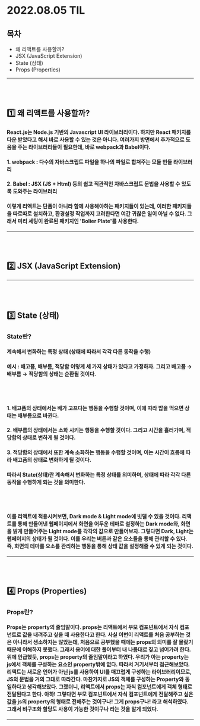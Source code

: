 # 2022.08.05 TIL

## 목차

- 왜 리액트를 사용할까?
- JSX (JavaScript Extension)
- State (상태)
- Props (Properties)
<hr></hr>
<br></br>

## 1️⃣ 왜 리액트를 사용할까?

#### React.js는 Node.js 기반의 Javascript UI 라이브러리이다. 하지만 React 패키지를 다운 받았다고 해서 바로 사용할 수 있는 것은 아니다. 여러가지 방면에서 추가적으로 도움을 주는 라이브러리들이 필요한데, 바로 webpack과 Babel이다.

#### 1. webpack : 다수의 자바스크립트 파일을 하나의 파일로 합쳐주는 모듈 번들 라이브러리

#### 2. Babel : JSX (JS + Html) 등의 쉽고 직관적인 자바스크립트 문법을 사용할 수 있도록 도와주는 라이브러리

#### 이렇게 리액트는 단품이 아니라 함께 사용해야하는 패키지들이 있는데, 이러한 패키지들을 따로따로 설치하고, 환경설정 작업까지 고려한다면 여간 귀찮은 일이 아닐 수 없다. 그래서 미리 세팅이 완료된 패키지인 'Bolier Plate'를 사용한다.

<hr></hr>
<br></br>

## 2️⃣ JSX (JavaScript Extension)

<hr></hr>
<br></br>

## 3️⃣ State (상태)

### State란?

#### 계속해서 변화하는 특정 상태 (상태에 따라서 각각 다른 동작을 수행)

#### 예시 : 배고픔, 배부름, 적당함 이렇게 세 가지 상태가 있다고 가정하자. 그리고 배고픔 → 배부름 → 적당함의 상태는 순환될 것이다.

<br></br>

#### 1. 배고픔의 상태에서는 배가 고프다는 행동을 수행할 것이며, 이에 따라 밥을 먹으면 상태는 배부름으로 바뀐다.

#### 2. 배부름의 상태에서는 소화 시키는 행동을 수행할 것이다. 그리고 시간을 흘러가며, 적당함의 상태로 변하게 될 것이다.

#### 3. 적당함의 상태에서 또한 계속 소화하는 행동을 수행할 것이며, 이는 시간이 흐름에 따라 배고픔의 상태로 변화하게 될 것이다.

#### 따라서 State(상태)란 계속해서 변화하는 특정 상태를 의미하며, 상태에 따라 각각 다른 동작을 수행하게 되는 것을 의미한다.

<br></br>

#### 이를 리액트에 적용시켜보면, Dark mode & Light mode에 빗댈 수 있을 것이다. 리액트를 통해 만들어낸 웹페이지에서 화면을 어두운 테마로 설정하는 Dark mode와, 화면을 밝게 만들어주는 Light mode를 각각의 값으로 만들어보자. 그렇다면 Dark, Light는 웹페이지의 상태가 될 것이다. 이를 우리는 버튼과 같은 요소들을 통해 관리할 수 있다. 즉, 화면의 테마를 요소를 관리하는 행동을 통해 상태 값을 설정해줄 수 있게 되는 것이다.

<hr></hr>
<br></br>

## 4️⃣ Props (Properties)

### Props란?

#### Props는 property의 줄임말이다. props는 리액트에서 부모 컴포넌트에서 자식 컴포넌트로 값을 내려주고 싶을 때 사용한다고 한다. 사실 이번이 리액트를 처음 공부하는 것은 아니라서 생소하지는 않았는데, 처음으로 공부했을 때에는 props의 의미를 잘 몰랐기 때문에 이해하지 못했다. 그래서 용어에 대한 풀이부터 내 나름대로 짚고 넘어가려 한다. 위에 언급했듯, props는 property의 줄임말이라고 하였다. 우리가 아는 property는 js에서 객체를 구성하는 요소인 property밖에 없다. 따라서 거기서부터 접근해보았다. 리액트는 새로운 언어가 아닌 js를 사용하여 UI를 매끄럽게 구성하는 라이브러리이므로, JS의 문법을 거의 그대로 따라간다. 마찬가지로 JS의 객체를 구성하는 Property와 동일하다고 생각해보았다. 그랬더니, 리액트에서 props는 자식 컴포넌트에게 **객체 형태**로 전달된다고 한다. 아하! 그렇다면 **부모 컴포넌트에서 자식 컴포넌트에게 전달해주고 싶은 값을 js의 property의 형태로 전해주는 것**이구나! 그게 props구나! 라고 해석하였다. 그래서 비구조화 할당도 사용이 가능한 것이구나 라는 것을 알게 되었다.

<hr></hr>
<br></br>
